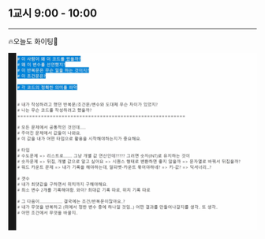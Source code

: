 ## 1교시 9:00 - 10:00

---

🔥오늘도 화이팅🙏

![image-20220721093424711](0721_python_8.assets/image-20220721093424711.png)

